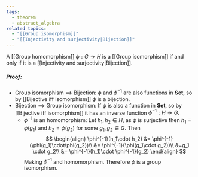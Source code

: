 ```yaml
---
tags:
  - theorem
  - abstract_algebra
related topics:
  - "[[Group isomorphism]]"
  - "[[Injectivity and surjectivity|Bijection]]"
---
```

A [[Group homomorphism]] $\phi: G\to H$ is a [[Group isomorphism]] if and only if it is a [[Injectivity and surjectivity|Bijection]].
##### Proof:
- Group isomorphism $\implies$ Bijection:
	$\phi$ and $\phi^{-1}$ are also functions in $\mathbf{Set}$, so by [[Bijective iff isomorphism]] $\phi$ is a bijection.
- Bijection $\implies$ Group isomorphism:
	If $\phi$ is also a function in $\mathbf{Set}$, so by [[Bijective iff isomorphism]] it has an inverse function $\phi^{-1}:H\to G$.
	- $\phi^{-1}$ is an homomorphism:
		Let $h_1,h_2\in H$, as $\phi$ is surjective then $h_1=\phi(g_1)$ and $h_2=\phi(g_2)$ for some $g_1,g_2\in G$. Then$$
		\begin{align}
			\phi^{-1}(h_1\cdot h_2)
			&= \phi^{-1}(\phi(g_1)\cdot\phi(g_2))\\
			&= \phi^{-1}(\phi(g_1\cdot g_2))\\
			&=g_1 \cdot g_2\\
			&= \phi^{-1}(h_1)\cdot \phi^{-1}(g_2)
		\end{align}
		$$Making $\phi^{-1}$ and homomorphism.
	Therefore $\phi$ is a group isomorphism.